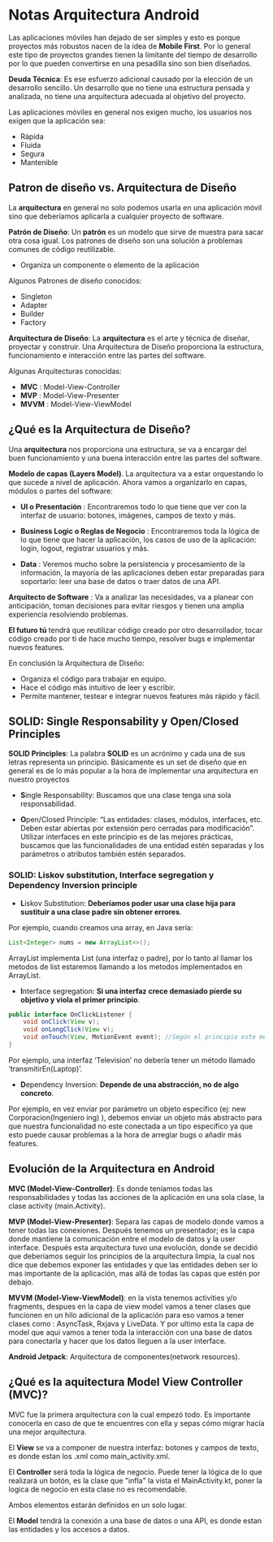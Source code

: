 # Notas Arquitectura Android

Las aplicaciones móviles han dejado de ser simples y esto es porque proyectos más robustos nacen de la idea de **Mobile First**. Por lo general este tipo de proyectos grandes tienen la limitante del tiempo de desarrollo por lo que pueden convertirse en una pesadilla sino son bien diseñados.

**Deuda Técnica**: Es ese esfuerzo adicional causado por la elección de un desarrollo sencillo. Un desarrollo que no tiene una estructura pensada y analizada, no tiene una arquitectura adecuada al objetivo del proyecto.

Las aplicaciones móviles en general nos exigen mucho, los usuarios nos exigen que la aplicación sea:

- Rápida
- Fluida
- Segura
- Mantenible

## Patron de diseño vs. Arquitectura de Diseño

La **arquitectura** en general no solo podemos usarla en una aplicación móvil sino que deberíamos aplicarla a cualquier proyecto de software.

**Patrón de Diseño**: Un **patrón** es un modelo que sirve de muestra para sacar otra cosa igual. Los patrones de diseño son una solución a problemas comunes de código reutilizable.

- Organiza un componente o elemento de la aplicación

Algunos Patrones de diseño conocidos:

- Singleton
- Adapter
- Builder
- Factory

**Arquitectura de Diseño**: La **arquitectura** es el arte y técnica de diseñar, proyectar y construir. Una Arquitectura de Diseño proporciona la estructura, funcionamiento e interacción entre las partes del software.

Algunas Arquitecturas conocidas:

- **MVC** : Model-View-Controller
- **MVP** : Model-View-Presenter
- **MVVM** : Model-View-ViewModel

## ¿Qué es la Arquitectura de Diseño?

Una **arquitectura** nos proporciona una estructura, se va a encargar del buen funcionamiento y una buena interacción entre las partes del software.

**Modelo de capas (Layers Model)**. La arquitectura va a estar orquestando lo que sucede a nivel de aplicación. Ahora vamos a organizarlo en capas, módulos o partes del software:

- **UI o Presentación** : Encontraremos todo lo que tiene que ver con la interfaz de usuario: botones, imágenes, campos de texto y más.

- **Business Logic o Reglas de Negocio** : Encontraremos toda la lógica de lo que tiene que hacer la aplicación, los casos de uso de la aplicación: login, logout, registrar usuarios y más.

- **Data** : Veremos mucho sobre la persistencia y procesamiento de la información, la mayoría de las aplicaciones deben estar preparadas para soportarlo: leer una base de datos o traer datos de una API.

**Arquitecto de Software** : Va a analizar las necesidades, va a planear con anticipación, toman decisiones para evitar riesgos y tienen una amplia experiencia resolviendo problemas.

**El futuro tú** tendrá que reutilizar código creado por otro desarrollador, tocar código creado por ti de hace mucho tiempo, resolver bugs e implementar nuevos features.

En conclusión la Arquitectura de Diseño:

- Organiza el código para trabajar en equipo.
- Hace el código más intuitivo de leer y escribir.
- Permite mantener, testear e integrar nuevos features más rápido y fácil.

## SOLID: Single Responsability y Open/Closed Principles

**SOLID Principles**: La palabra **SOLID** es un acrónimo y cada una de sus letras representa un principio. Básicamente es un set de diseño que en general es de lo más popular a la hora de implementar una arquitectura en nuestro proyectos

- **S**ingle Responsability: Buscamos que una clase tenga una sola responsabilidad.
  
- **O**pen/Closed Principle: “Las entidades: clases, módulos, interfaces, etc. Deben estar abiertas por extensión pero cerradas para modificación”. Utilizar interfaces en este principio es de las mejores prácticas, buscamos que las funcionalidades de una entidad estén separadas y los parámetros o atributos también estén separados.

### SOLID: Liskov substitution, Interface segregation y Dependency Inversion principle

- **L**iskov Substitution: **Deberíamos poder usar una clase hija para sustituir a una clase padre sin obtener errores**.
  
Por ejemplo, cuando creamos una array, en Java sería:

```java
List<Integer> nums = new ArrayList<>();
```

ArrayList implementa List (una interfaz o padre), por lo tanto al llamar los metodos de list estaremos llamando a los metodos implementados en ArrayList.

- **I**nterface segregation: **Si una interfaz crece demasiado pierde su objetivo y viola el primer principio**.

```java
public interface OnClickListener {
    void onClick(View v);
    void onLongClick(View v);
    void onTouch(View, MotionEvent event); //Según el principio este metodo no deberia estar en la interface
}
```

Por ejemplo, una interfaz ‘Television’ no debería tener un método llamado ‘transmitirEn(Laptop)’.

- **D**ependency Inversion: **Depende de una abstracción, no de algo concreto**.

Por ejemplo, en vez enviar por parámetro un objeto específico (ej: new Corporacion(Ingeniero ing) ), debemos enviar un objeto más abstracto para que nuestra funcionalidad no este conectada a un tipo específico ya que esto puede causar problemas a la hora de arreglar bugs o añadir más features.

## Evolución de la Arquitectura en Android

**MVC (Model-View-Controller)**: Es donde teníamos todas las responsabilidades y todas las acciones de la aplicación en una sola clase, la clase activity (main.Activity).

**MVP (Model-View-Presenter)**: Separa las capas de modelo donde vamos a tener todas las conexiones. Después tenemos un presentador; es la capa donde mantiene la comunicación entre el modelo de datos y la user interface. Después esta arquitectura tuvo una evolución, donde se decidió que deberíamos seguir los principios de la arquitectura limpia, la cual nos dice que debemos exponer las entidades y que las entidades deben ser lo mas importante de la aplicación, mas allá de todas las capas que estén por debajo.

**MVVM (Model-View-ViewModel)**: en la vista tenemos activities y/o fragments, despues en la capa de view model vamos a tener clases que funcionen en un hilo adicional de la aplicación para eso vamos a tener clases como : AsyncTask, Rxjava y LiveData. Y por ultimo esta la capa de model que aqui vamos a tener toda la interacción con una base de datos para conectarla y hacer que los datos lleguen a la user interface.

**Android Jetpack**: Arquitectura de componentes(network resources).

## ¿Qué es la aquitectura Model View Controller (MVC)?

MVC fue la primera arquitectura con la cual empezó todo. Es importante conocerla en caso de que te encuentres con ella y sepas cómo migrar hacía una mejor arquitectura.

El **View** se va a componer de nuestra interfaz: botones y campos de texto, es donde estan los .xml como main_activity.xml.

El **Controller** será toda la lógica de negocio. Puede tener la lógica de lo que realizará un botón, es la clase que "infla" la vista el MainActivity.kt, poner la logica de negocio en esta clase no es recomendable.

Ambos elementos estarán definidos en un solo lugar.

El **Model** tendrá la conexión a una base de datos o una API, es donde estan las entidades y los accesos a datos.